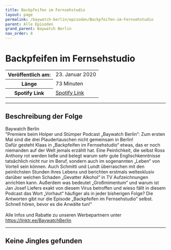 ```yaml
---
title: Backpfeifen im Fernsehstudio
layout: page
permalink: /baywatch-berlin/episoden/Backpfeifen-im-Fernsehstudio
parent: Alle Episoden
grand_parent: Baywatch Berlin
nav_order: 8
---
```


# Backpfeifen im Fernsehstudio
<table class="resp-table dcf-table dcf-table-responsive dcf-table-bordered dcf-table-striped dcf-w-100%">
                    <tbody>
                        <tr>
                            <th scope="row">Veröffentlich am:</th>
                            <td data-label="Veröffentlich am:">23. Januar 2020</td>
                        </tr>
                        <tr>
                            <th scope="row">Länge </th>
                            <td data-label="Länge ">73 Minuten</td>
                        </tr><tr>
                                <th scope="row">Spotify Link</th>
                                <td data-label="Spotify Link"><a href="https://open.spotify.com/episode/4X4MXwiPZBOpiv3bnD3buW">Spotify Link</a></td>
                            </tr></tbody>
                </table>

***

## Beschreibung der Folge

<div>
Baywatch Berlin <br> "Premiere beim Holper und Stümper Podcast „Baywatch Berlin“: Zum ersten Mal sind die drei Plaudertauschen nicht gemeinsam in Berlin! <br> Dafür gesteht Klaas in „Backpfeifen im Fernsehstudio“ etwas, das er noch niemanden auf der Welt jemals erzählt hat. Eine Peinlichkeit, die selbst Ross Anthony rot werden ließe und belegt warum sehr gute Englischkenntnisse tatsächlich nicht nur im Beruf, sondern auch im sogenannten „Leben“ von Vorteil sein können. Auch Schmitti und Lundt überraschen mit den peinlichsten Stunden ihres Lebens und berichten erstmals weltexklusiv darüber welchen Schaden „Gevatter Alkohol“ in TV Aufzeichnungen anrichten kann. Außerdem was bedeutet „Großmimentum“ und warum ist Jan Josef Liefers exakt von diesem Virus betroffen und wieso fällt in diesem Podcast das Wort „Vorhaut“ häufiger als in jeder bisherigen Folge? Die Antworten gibt nur die Episode „Backpfeifen im Fernsehstudio“ selbst. Schnell hören, bevor es die Anwälte tun!" <br>  <br> Alle Infos und Rabatte zu unseren Werbepartnern unter <a href="https://linktr.ee/BaywatchBerlin">https://linktr.ee/BaywatchBerlin</a>  
</div>

***

## Keine Jingles gefunden